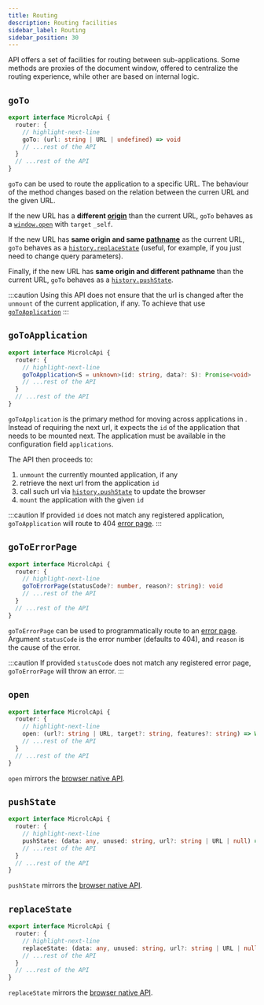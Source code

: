 ```yaml
---
title: Routing
description: Routing facilities
sidebar_label: Routing
sidebar_position: 30
---
```


<micro-lc></micro-lc> API offers a set of facilities for routing between sub-applications. Some methods are proxies of
the document window, offered to centralize the routing experience, while other are based on internal logic.

## `goTo`

```typescript
export interface MicrolcApi {
  router: {
    // highlight-next-line
    goTo: (url: string | URL | undefined) => void
    // ...rest of the API
  }
  // ...rest of the API
}
```

`goTo` can be used to route the application to a specific URL. The behaviour of the method changes based on the 
relation between the curren URL and the given URL.

If the new URL has a **different [origin](https://developer.mozilla.org/en-US/docs/Web/API/URL/origin)** than the current
URL, `goTo` behaves as a [`window.open`](https://developer.mozilla.org/en-US/docs/Web/API/Window/open) with `target` `_self`.

If the new URL has **same origin and same [pathname](https://developer.mozilla.org/en-US/docs/Web/API/URL/pathname)**
as the current URL, `goTo` behaves as a [`history.replaceState`](https://developer.mozilla.org/en-US/docs/Web/API/History/replaceState)
(useful, for example, if you just need to change query parameters).

Finally, if the new URL has **same origin and different pathname** than the current URL, `goTo` behaves as a 
[`history.pushState`](https://developer.mozilla.org/en-US/docs/Web/API/History/pushState).

:::caution
Using this API does not ensure that the url is changed after the `unmount` of the current
application, if any. To achieve that use [`goToApplication`](#gotoapplication)
:::

## `goToApplication`

```typescript
export interface MicrolcApi {
  router: {
    // highlight-next-line
    goToApplication<S = unknown>(id: string, data?: S): Promise<void>
    // ...rest of the API
  }
  // ...rest of the API
}
```

`goToApplication` is the primary method for moving across applications in <micro-lc></micro-lc>. Instead of
requiring the next url, it expects the `id` of the application that needs to be mounted next. The application
must be available in the configuration field `applications`.

The API then proceeds to:

1. `unmount` the currently mounted application, if any
2. retrieve the next url from the application `id`
3. call such url via [`history.pushState`](https://developer.mozilla.org/en-US/docs/Web/API/History/pushState) to update the browser
4. `mount` the application with the given `id`

:::caution
If provided `id` does not match any registered application, `goToApplication` will route to 404
[error page](../../docs/guides/applications/error-pages.md).
:::

## `goToErrorPage`

```typescript
export interface MicrolcApi {
  router: {
    // highlight-next-line
    goToErrorPage(statusCode?: number, reason?: string): void
    // ...rest of the API
  }
  // ...rest of the API
}
```

`goToErrorPage` can be used to programmatically route to an [error page](../../docs/guides/applications/error-pages.md).
Argument `statusCode` is the error number (defaults to 404), and `reason` is the cause of the error.

:::caution
If provided `statusCode` does not match any registered error page, `goToErrorPage` will throw an error.
:::

## `open`

```typescript
export interface MicrolcApi {
  router: {
    // highlight-next-line
    open: (url?: string | URL, target?: string, features?: string) => Window | null
    // ...rest of the API
  }
  // ...rest of the API
}
```

`open` mirrors the [browser native API](https://developer.mozilla.org/en-US/docs/Web/API/Window/open).

## `pushState`

```typescript
export interface MicrolcApi {
  router: {
    // highlight-next-line
    pushState: (data: any, unused: string, url?: string | URL | null) => void
    // ...rest of the API
  }
  // ...rest of the API
}
```

`pushState` mirrors the [browser native API](https://developer.mozilla.org/en-US/docs/Web/API/History/pushState).

## `replaceState`

```typescript
export interface MicrolcApi {
  router: {
    // highlight-next-line
    replaceState: (data: any, unused: string, url?: string | URL | null) => void
    // ...rest of the API
  }
  // ...rest of the API
}
```

`replaceState` mirrors the [browser native API](https://developer.mozilla.org/en-US/docs/Web/API/History/replaceState).
